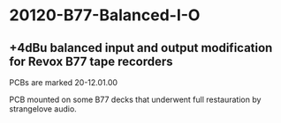 # 20120-B77-Balanced-I-O
+4dBu balanced input and output modification for Revox B77 tape recorders
---
PCBs are marked 20-12.01.00

PCB mounted on some B77 decks that underwent full restauration by strangelove audio.
